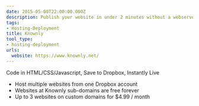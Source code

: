 ```yaml
---
date: 2015-05-08T22:00:00.000Z
description: Publish your website in under 2 minutes without a webserver
tags:
- Hosting-Deployment
title: Knownly
tool_type:
- hosting-deployment
urls:
  website: https://www.knownly.net/
---
```


Code in HTML/CSS/Javascript, Save to Dropbox, Instantly Live

- Host multiple websites from one Dropbox account
- Websites at Knownly sub-domains are free forever
- Up to 3 websites on custom domains for $4.99 / month




